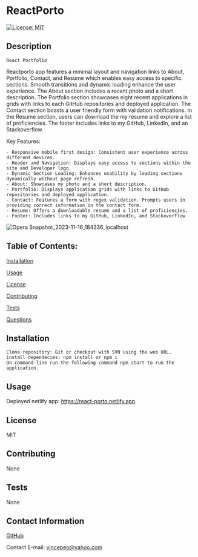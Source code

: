 
# ReactPorto
[![License: MIT](https://img.shields.io/badge/License-MIT-yellow.svg)](https://opensource.org/licenses/MIT)

## Description
```
React Portfolio
```

Reactporto app features a minimal layout and navigation links to About, Portfolio, Contact, and Resume which enables easy access to specific sections. 
Smooth transitions and dynamic loading enhance the user experience. The About section includes a recent photo and a short description. 
The Portfolio section showcases eight recent applications in grids with links to each GitHub repositories and deployed application. The Contact section boasts a user friendly form with validation notifications.
In the Resume section, users can download the my resume and explore a list of proficiencies. The footer includes links to my GitHub, LinkedIn, and an Stackoverflow.

Key Features:

	- Responsive mobile first design: Consistent user experience across different devices.
	- Header and Navigation: Displays easy access to sections within the site and Developer logo.
	- Dynamic Section Loading: Enhances usability by loading sections dynamically without page refresh.
	- About: Showcases my photo and a short description.
	- Portfolio: Displays application grids with links to GitHub repositories and deployed application.
	- Contact: Features a form with regex validation. Prompts users in providing correct information in the contact form.
	- Resume: Offers a downloadable resume and a list of proficiencies.
	- Footer: Includes links to my GitHub, LinkedIn, and Stackoverflow


![Opera Snapshot_2023-11-16_184336_localhost](https://github.com/Vin7ag3/team5/assets/48032663/5f269ae5-5279-4007-b727-a52e392f5ec3)

## Table of Contents:

[Installation](#installation)

[Usage](#usage)

[License](#license)

[Contributing](#contributing)

[Tests](#tests)

[Questions](#contact-information)

## Installation

```
Clone repository: Git or checkout with SVN using the web URL.
install dependecies: npm install or npm i
On command-line run the following command npm start to run the application.
```

## Usage

Deployed netlify app:
https://react-porto.netlify.app

## License

MIT

## Contributing

None

## Tests

None

## Contact Information

[GitHub](https://github.com/Vin7ag3)

Contact E-mail: vincepeo@yahoo.com
